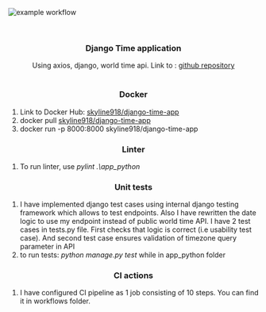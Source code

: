 ![example workflow](https://github.com/Skyine918/devops/actions/workflows/django.yml/badge.svg)

<br />
<p align="center">
  <h3 align="center">Django Time application</h3>

  <p align="center">
    Using axios, django, world time api. Link to : <a href="https://github.com/Skyine918/devops">github repository</a>
    <br/>
    <br/>
  </p>
  
  <h3 align="center">Docker</h3>
  <ol>
    <li>Link to Docker Hub: <a href="https://hub.docker.com/repository/docker/skyline918/django-time-app">skyline918/django-time-app</a></li>
    <li>docker pull <a href="">skyline918/django-time-app</a></li>
    <li>docker run -p 8000:8000 skyline918/django-time-app</li>
    
  </ol>
  
  <h3 align="center">Linter</h3>
  <ol>
    <li>To run linter, use <i>pylint .\app_python</i></li>    
  </ol>
  
  <h3 align="center">Unit tests</h3>
  <ol>
    <li>I have implemented django test cases using internal django testing framework which allows to test endpoints. Also I have rewritten the date logic to use my endpoint instead of public world time API. I have 2 test cases in tests.py file. First checks that logic is correct (i.e usability test case). And second test case ensures validation of timezone query parameter in API</li>    
    <li>to run tests: <i>python manage.py test</i> while in app_python folder</li>    
  </ol>
  
  <h3 align="center">CI actions</h3>
  <ol>
    <li>I have configured CI pipeline as 1 job consisting of 10 steps. You can find it in workflows folder.</li>    
  </ol>
</p>

<br/><br/><br/>
